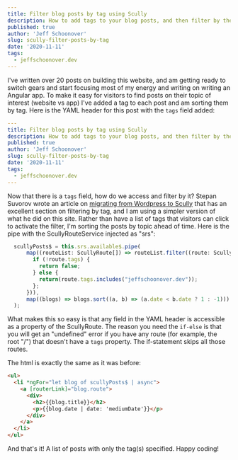 ```yaml
---
title: Filter blog posts by tag using Scully
description: How to add tags to your blog posts, and then filter by them using Scully
published: true
author: 'Jeff Schoonover'
slug: scully-filter-posts-by-tag
date: '2020-11-11'
tags:
  - jeffschoonover.dev
---
```


I've written over 20 posts on building this website, and am getting ready to switch gears and start focusing most of my energy and writing on writing an Angular app.  To make it easy for visitors to find posts on their topic of interest (website vs app) I've added a tag to each post and am sorting them by tag.  Here is the YAML header for this post with the `tags` field added:

```yaml
---
title: Filter blog posts by tag using Scully
description: How to add tags to your blog posts, and then filter by them using Scully
published: true
author: 'Jeff Schoonover'
slug: scully-filter-posts-by-tag
date: '2020-11-11'
tags:
  - jeffschoonover.dev
---
```

Now that there is a `tags` field, how do we access and filter by it?  Stepan Suvorov wrote an article on [migrating from Wordpress to Scully](https://indepth.dev/how-to-migrate-wordpress-to-scully/) that has an excellent section on filtering by tag, and I am using a simpler version of what he did on this site.  Rather than have a list of tags that visitors can click to activate the filter, I'm sorting the posts by topic ahead of time.  Here is the pipe with the ScullyRouteService injected as "srs":

```js
  scullyPosts$ = this.srs.available$.pipe(
      map((routeList: ScullyRoute[]) => routeList.filter((route: ScullyRoute) => {
        if (!route.tags) {
          return false;
        } else {
          return(route.tags.includes("jeffschoonover.dev"));
        };
      })),
      map((blogs) => blogs.sort((a, b) => (a.date < b.date ? 1 : -1)))
  );
```

What makes this so easy is that any field in the YAML header is accessible as a property of the ScullyRoute.  The reason you need the `if-else` is that you will get an "undefined" error if you have any route (for example, the root "/") that doesn't have a `tags` property.  The if-statement skips all those routes.

The html is exactly the same as it was before:

```html
<ul>
  <li *ngFor="let blog of scullyPosts$ | async">
    <a [routerLink]="blog.route">
      <div>
        <h2>{{blog.title}}</h2>
        <p>{{blog.date | date: 'mediumDate'}}</p>
      </div>
    </a>
  </li>
</ul>
```

And that's it!  A list of posts with only the tag(s) specified.  Happy coding!
